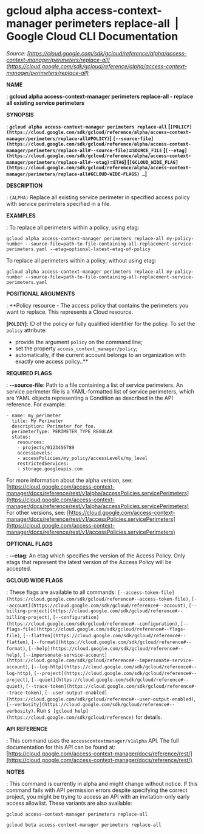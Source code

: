 # gcloud alpha access-context-manager perimeters replace-all  |  Google Cloud CLI Documentation

*Source: [https://cloud.google.com/sdk/gcloud/reference/alpha/access-context-manager/perimeters/replace-all](https://cloud.google.com/sdk/gcloud/reference/alpha/access-context-manager/perimeters/replace-all)*

**NAME**

: **gcloud alpha access-context-manager perimeters replace-all - replace all existing service perimeters**

**SYNOPSIS**

: **`gcloud alpha access-context-manager perimeters replace-all` [`[POLICY](https://cloud.google.com/sdk/gcloud/reference/alpha/access-context-manager/perimeters/replace-all#POLICY)`] `[--source-file](https://cloud.google.com/sdk/gcloud/reference/alpha/access-context-manager/perimeters/replace-all#--source-file)`=`SOURCE_FILE` [`[--etag](https://cloud.google.com/sdk/gcloud/reference/alpha/access-context-manager/perimeters/replace-all#--etag)`=`ETAG`] [`[GCLOUD_WIDE_FLAG](https://cloud.google.com/sdk/gcloud/reference/alpha/access-context-manager/perimeters/replace-all#GCLOUD-WIDE-FLAGS) …`]**

**DESCRIPTION**

: `(ALPHA)` Replace all existing service perimeter in specified access
policy with service perimeters specified in a file.

**EXAMPLES**

: To replace all perimeters within a policy, using etag:

```
gcloud alpha access-context-manager perimeters replace-all my-policy-number --source-file=path-to-file-containing-all-replacement-service-perimeters.yaml --etag=optional-latest-etag-of-policy
```

To replace all perimeters within a policy, without using etag:

```
gcloud alpha access-context-manager perimeters replace-all my-policy-number --source-file=path-to-file-containing-all-replacement-service-perimeters.yaml
```

**POSITIONAL ARGUMENTS**

: **Policy resource - The access policy that contains the perimeters you want to
replace. This represents a Cloud resource.

**[`POLICY`]**:
ID of the policy or fully qualified identifier for the policy.
To set the `policy` attribute:

- provide the argument `policy` on the command line;
- set the property `access_context_manager/policy`;
- automatically, if the current account belongs to an organization with exactly
one access policy..**

**REQUIRED FLAGS**

: **--source-file**:
Path to a file containing a list of service perimeters.
An service perimeter file is a YAML-formatted list of service perimeters, which
are YAML objects representing a Condition as described in the API reference. For
example:

```
- name: my_perimeter
  title: My Perimeter
  description: Perimeter for foo.
  perimeterType: PERIMETER_TYPE_REGULAR
  status:
    resources:
    - projects/0123456789
    accessLevels:
    - accessPolicies/my_policy/accessLevels/my_level
    restrictedServices:
    - storage.googleapis.com
```

For more information about the alpha version, see: [https://cloud.google.com/access-context-manager/docs/reference/rest/v1alpha/accessPolicies.servicePerimeters](https://cloud.google.com/access-context-manager/docs/reference/rest/v1alpha/accessPolicies.servicePerimeters)
For other versions, see: [https://cloud.google.com/access-context-manager/docs/reference/rest/v1/accessPolicies.servicePerimeters](https://cloud.google.com/access-context-manager/docs/reference/rest/v1/accessPolicies.servicePerimeters)

**OPTIONAL FLAGS**

: **--etag**:
An etag which specifies the version of the Access Policy. Only etags that
represent the latest version of the Access Policy will be accepted.

**GCLOUD WIDE FLAGS**

: These flags are available to all commands: `[--access-token-file](https://cloud.google.com/sdk/gcloud/reference#--access-token-file)`,
`[--account](https://cloud.google.com/sdk/gcloud/reference#--account)`, `[--billing-project](https://cloud.google.com/sdk/gcloud/reference#--billing-project)`,
`[--configuration](https://cloud.google.com/sdk/gcloud/reference#--configuration)`,
`[--flags-file](https://cloud.google.com/sdk/gcloud/reference#--flags-file)`,
`[--flatten](https://cloud.google.com/sdk/gcloud/reference#--flatten)`, `[--format](https://cloud.google.com/sdk/gcloud/reference#--format)`, `[--help](https://cloud.google.com/sdk/gcloud/reference#--help)`, `[--impersonate-service-account](https://cloud.google.com/sdk/gcloud/reference#--impersonate-service-account)`,
`[--log-http](https://cloud.google.com/sdk/gcloud/reference#--log-http)`,
`[--project](https://cloud.google.com/sdk/gcloud/reference#--project)`, `[--quiet](https://cloud.google.com/sdk/gcloud/reference#--quiet)`, `[--trace-token](https://cloud.google.com/sdk/gcloud/reference#--trace-token)`, `[--user-output-enabled](https://cloud.google.com/sdk/gcloud/reference#--user-output-enabled)`,
`[--verbosity](https://cloud.google.com/sdk/gcloud/reference#--verbosity)`.
Run `$ [gcloud help](https://cloud.google.com/sdk/gcloud/reference)` for details.

**API REFERENCE**

: This command uses the `accesscontextmanager/v1alpha` API. The full
documentation for this API can be found at: [https://cloud.google.com/access-context-manager/docs/reference/rest/](https://cloud.google.com/access-context-manager/docs/reference/rest/)

**NOTES**

: This command is currently in alpha and might change without notice. If this
command fails with API permission errors despite specifying the correct project,
you might be trying to access an API with an invitation-only early access
allowlist. These variants are also available:

```
gcloud access-context-manager perimeters replace-all
```

```
gcloud beta access-context-manager perimeters replace-all
```